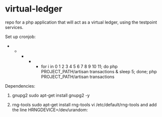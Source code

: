 # virtual-ledger
repo for a php application that will act as a virtual ledger, using the testpoint services.

Set up cronjob:

* * * * * for i in 0 1 2 3 4 5 6 7 8 9 10 11; do php PROJECT_PATH/artisan transactions & sleep 5; done; php PROJECT_PATH/artisan transactions

Dependencies:

1) gnupg2
sudo apt-get install gnupg2 -y
 
2) rng-tools
sudo apt-get install rng-tools
vi /etc/default/rng-tools
and add the line HRNGDEVICE=/dev/urandom: